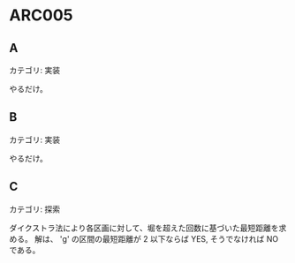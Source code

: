 # ARC005

## A
カテゴリ: 実装

やるだけ。

## B
カテゴリ: 実装

やるだけ。

## C
カテゴリ: 探索

ダイクストラ法により各区画に対して、堀を超えた回数に基づいた最短距離を求める。
解は、 'g' の区間の最短距離が 2 以下ならば YES, そうでなければ NO である。
